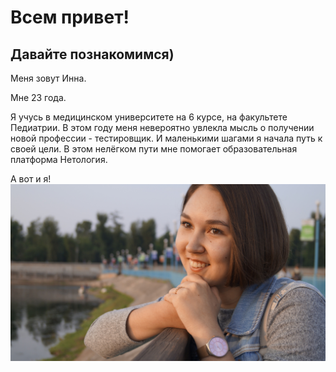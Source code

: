 # Всем привет!

## Давайте познакомимся)

Меня зовут Инна.

Мне 23 года.

Я учусь в медицинском университете на 6 курсе, на факультете Педиатрии.
В этом году меня невероятно увлекла мысль о получении новой профессии - тестировщик. И маленькими шагами я начала путь к своей цели. В этом нелёгком пути мне помогает образовательная платформа Нетология.

А вот и я!
![Моя фотография](assets/image_file.extension)
